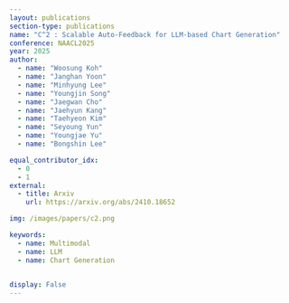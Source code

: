 ```yaml
---
layout: publications
section-type: publications
name: "C^2 : Scalable Auto-Feedback for LLM-based Chart Generation"
conference: NAACL2025
year: 2025
author:
  - name: "Woosung Koh"
  - name: "Janghan Yoon"
  - name: "Minhyung Lee"
  - name: "Youngjin Song"
  - name: "Jaegwan Cho"
  - name: "Jaehyun Kang"
  - name: "Taehyeon Kim"
  - name: "Seyoung Yun"
  - name: "Youngjae Yu"
  - name: "Bongshin Lee"

equal_contributor_idx:
  - 0
  - 1
external:
  - title: Arxiv
    url: https://arxiv.org/abs/2410.18652

img: /images/papers/c2.png

keywords:
  - name: Multimodal
  - name: LLM
  - name: Chart Generation

  
display: False
---
```

